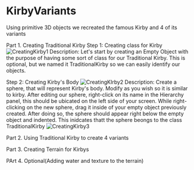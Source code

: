 # KirbyVariants
Using primitive 3D objects we recreated the famous Kirby and 4 of its variants


Part 1. Creating Traditional Kirby
Step 1: Creating class for Kirby
![CreatingKirby1](https://github.com/MegretMendez/KirbyVariants/assets/142510070/8e7439ff-ca1d-470e-aeb2-2926b03b2d1f)
Description: Let's start by creating an Empty Object with the purpose of having some sort of class for our Traditional Kirby. This is optional, but we named it TraditionalKirby so we can easily identify our objects.

Step 2: Creating Kirby's Body
![CreatingKIrby2](https://github.com/MegretMendez/KirbyVariants/assets/142510070/f53d983b-2ca2-43f1-a0bc-9f9a381e5ee8)
Description: Create a sphere, that will represent Kirby's body. Modify as you wish so it is similar to kirby. After editing our sphere, right-click on its name in the Hierarchy panel, this should be ubicated on the left side of your screen. While right-clicking on the new sphere, drag it inside of your empty object previously created. After doing so, the sphere should appear right below the empty object and indented. This inidcates thatt the sphere beongs to the class TraditionalKirby
![CreatingKirby3](https://github.com/MegretMendez/KirbyVariants/assets/142510070/8c5711b2-d8d4-493a-aaa4-1f9278f517b8)

Part 2. Using Traditional Kirby to create 4 variants

Part 3. Creating Terrain for Kirbys

PArt 4. Optional(Adding water and texture to the terrain)
